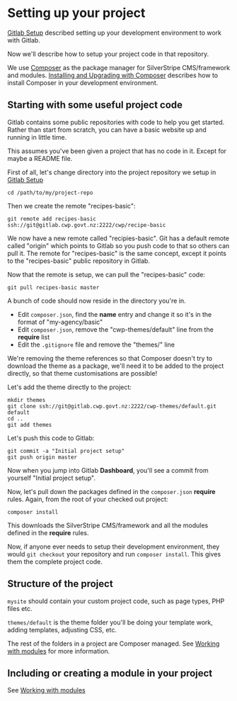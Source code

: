 # Setting up your project

[Gitlab Setup](../gitlab/gitlab-setup) described setting up your development environment to work with Gitlab.

Now we'll describe how to setup your project code in that repository.

We use [Composer](http://getcomposer.org) as the package manager for SilverStripe CMS/framework and modules.
[Installing and Upgrading with Composer](http://doc.silverstripe.org/framework/en/installation/composer) describes
how to install Composer in your development environment.

## Starting with some useful project code

Gitlab contains some public repositories with code to help you get started. Rather than start from scratch, you can have
a basic website up and running in little time.

This assumes you've been given a project that has no code in it. Except for maybe a README file.

First of all, let's change directory into the project repository we setup in [Gitlab Setup](../gitlab/gitlab-setup)

	cd /path/to/my/project-repo

Then we create the remote "recipes-basic":

	git remote add recipes-basic ssh://git@gitlab.cwp.govt.nz:2222/cwp/recipe-basic

We now have a new remote called "recipies-basic". Git has a default remote called "origin" which points to Gitlab so
you push code to that so others can pull it. The remote for "recipes-basic" is the same concept, except it points to
the "recipes-basic" public repository in Gitlab.

Now that the remote is setup, we can pull the "recipes-basic" code:

	git pull recipes-basic master

A bunch of code should now reside in the directory you're in.

 * Edit `composer.json`, find the **name** entry and change it so it's in the format of "my-agency/basic"
 * Edit `composer.json`, remove the "cwp-themes/default" line from the **require** list
 * Edit the `.gitignore` file and remove the "themes/" line

We're removing the theme references so that Composer doesn't try to download the theme as a package, we'll need
it to be added to the project directly, so that theme customisations are possible!

Let's add the theme directly to the project:

	mkdir themes
	git clone ssh://git@gitlab.cwp.govt.nz:2222/cwp-themes/default.git default
	cd ..
	git add themes

Let's push this code to Gitlab:

	git commit -a "Initial project setup"
	git push origin master

Now when you jump into Gitlab **Dashboard**, you'll see a commit from yourself "Initial project setup".

Now, let's pull down the packages defined in the `composer.json` **require** rules.
Again, from the root of your checked out project:

	composer install

This downloads the SilverStripe CMS/framework and all the modules defined in the **require** rules.

Now, if anyone ever needs to setup their development environment, they would `git checkout` your repository and
run `composer install`. This gives them the complete project code.

## Structure of the project

`mysite` should contain your custom project code, such as page types, PHP files etc.

`themes/default` is the theme folder you'll be doing your template work, adding templates, adjusting CSS, etc.

The rest of the folders in a project are Composer managed. See [Working with modules](../gitlab/working-with-modules) for more
information.

## Including or creating a module in your project

See [Working with modules](../gitlab/working-with-modules)
